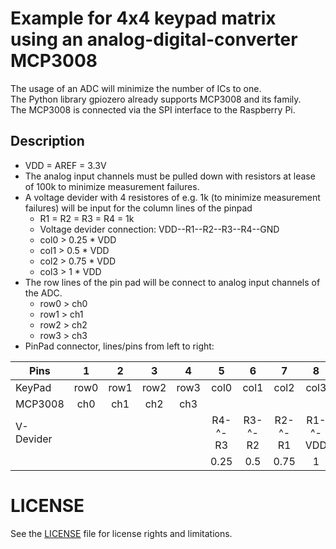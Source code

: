 # Example for 4x4 keypad matrix using an analog-digital-converter MCP3008
The usage of an ADC will minimize the number of ICs to one.  
The Python library gpiozero already supports MCP3008 and its family.  
The MCP3008 is connected via the SPI interface to the Raspberry Pi.

## Description
- VDD = AREF = 3.3V
- The analog input channels must be pulled down with resistors at lease of 100k to minimize measurement failures.
- A voltage devider with 4 resistores of e.g. 1k (to minimize measurement failures) will be input for the column lines of the pinpad
  - R1 = R2 = R3 = R4 = 1k
  - Voltage devider connection: VDD--R1--R2--R3--R4--GND
  - col0 > 0.25 * VDD
  - col1 > 0.5 * VDD
  - col2 > 0.75 * VDD
  - col3 > 1 * VDD
- The row lines of the pin pad will be connect to analog input channels of the ADC.
  - row0 > ch0
  - row1 > ch1
  - row2 > ch2
  - row3 > ch3
- PinPad connector, lines/pins from left to right:

| Pins | 1 | 2 | 3 | 4 | 5 | 6 | 7 | 8 |
| ---|:---:|:---:|:---:|:---:|:---:|:---:|:---:|:---:|
| KeyPad | row0 | row1 | row2 | row3 | col0 | col1 | col2 | col3 |
| MCP3008 | ch0 | ch1 | ch2 | ch3
| V-Devider | |||| R4-^-R3 | R3-^-R2 | R2-^-R1 | R1-^-VDD
|  | |||| 0.25 | 0.5 | 0.75 | 1

# LICENSE

See the [LICENSE](LICENSE.md) file for license rights and limitations.